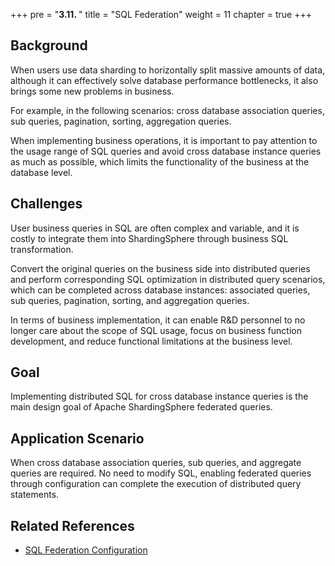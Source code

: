 +++
pre = "<b>3.11. </b>"
title = "SQL Federation"
weight = 11
chapter = true
+++

## Background

When users use data sharding to horizontally split massive amounts of data, although it can effectively solve database performance bottlenecks, it also brings some new problems in business.

For example, in the following scenarios: cross database association queries, sub queries, pagination, sorting, aggregation queries.

When implementing business operations, it is important to pay attention to the usage range of SQL queries and avoid cross database instance queries as much as possible, which limits the functionality of the business at the database level.

## Challenges

User business queries in SQL are often complex and variable, and it is costly to integrate them into ShardingSphere through business SQL transformation.

Convert the original queries on the business side into distributed queries and perform corresponding SQL optimization in distributed query scenarios, which can be completed across database instances: associated queries, sub queries, pagination, sorting, and aggregation queries.

In terms of business implementation, it can enable R&D personnel to no longer care about the scope of SQL usage, focus on business function development, and reduce functional limitations at the business level.

## Goal

Implementing distributed SQL for cross database instance queries is the main design goal of Apache ShardingSphere federated queries.

## Application Scenario

When cross database association queries, sub queries, and aggregate queries are required. No need to modify SQL, enabling federated queries through configuration can complete the execution of distributed query statements.

## Related References

- [SQL Federation Configuration](/en/user-manual/shardingsphere-jdbc/yaml-config/rules/sql-federation/)
